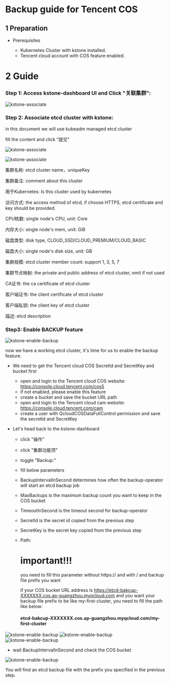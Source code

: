 # Backup guide for Tencent COS

## 1 Preparation

+ Prerequisites

  - Kubernetes Cluster with kstone installed.
  - Tencent cloud account with COS feature enabled. 

  

# 2 Guide

### Step 1: Access kstone-dashboard UI and Click "关联集群":



![kstone-associate](../images\images_for_backup_cos\kstone-associate.png)

### Step 2: Associate etcd cluster with kstone:

in this document we will use kubeadm managed etcd cluster 

fill the content and click "提交"

![kstone-associate](../images\images_for_backup_cos\kstone-associate2.png)

![kstone-associate](../images\images_for_backup_cos\kstone-associate3.png)

集群名称: etcd cluster name，uniqueKey

集群备注: comment about this cluster

用于Kubernetes: Is this cluster used by kubernetes

访问方式:  the access method of etcd, if choose HTTPS, etcd certificate and key should be provided.

CPU核数:  single node's CPU, unit: Core

内存大小: single node's mem, unit: GiB

磁盘类型: disk type, CLOUD_SSD/CLOUD_PREMIUM/CLOUD_BASIC

磁盘大小: single node's disk size, unit: GB

集群规模: etcd cluster member count: support 1, 3, 5, 7

集群节点映射: the private and public address of etcd cluster, omit if not used

CA证书: the ca certificate of etcd cluster

客户端证书:  the client certificate of etcd cluster

客户端私钥: the client key of etcd cluster

描述: etcd description

### Step3: Enable BACKUP feature

![kstone-enable-backup](..\images\images_for_backup_cos\kstone-enable-backup.png)

now we have a working etcd cluster, it's time for us to enable the backup feature.

+ We need to get the Tencent cloud COS SecretId and SecretKey and bucket first 
  - open and login to  the Tencent cloud  COS website: https://console.cloud.tencent.com/cos5
  - if not enabled, please enable this feature
  - create a bucket and save the bucket URL path
  - open and login to the Tencent cloud cam website: https://console.cloud.tencent.com/cam
  - create a user with QcloudCOSDataFullControl permission  and save the secretId and SecretKey

+ Let's head back to the kstone-dashboard

  - click "操作"

  - click "集群功能项"

  - toggle "Backup:"

  - fill below parameters

  - BackupIntervalInSecond determines how often the backup-operator will start an etcd backup job

  - MaxBackups is the maximum backup count you want to keep in the COS bucket

  - TimeoutInSecond is the timeout second for backup-operator

  - SecretId is the secret id copied from the previous step

  - SecretKey is the secret key copied from the previous step

  - Path:

    # important!!! 

    you need to fill this parameter without https:// and with / and backup file prefix you want

    if your COS bucket URL  address is https://etcd-bakcup-XXXXXXX.cos.ap-guangzhou.myqcloud.com and you want your backup file prefix to be like my-first-cluster, you need to fill the path like below:

    #### etcd-bakcup-XXXXXXX.cos.ap-guangzhou.myqcloud.com/my-first-cluster



![kstone-enable-backup](..\images\images_for_backup_cos\kstone-enable-backup2.png)
![kstone-enable-backup](..\images\images_for_backup_cos\kstone-enable-backup3.png)
![kstone-enable-backup](..\images\images_for_backup_cos\kstone-enable-backup4.png)


+ wait BackupIntervalInSecond  and check the COS bucket

![kstone-enable-backup](..\images\images_for_backup_cos\kstone-enable-backup5.png)

You will find an etcd backup file with the prefix you specified in the previous step.
